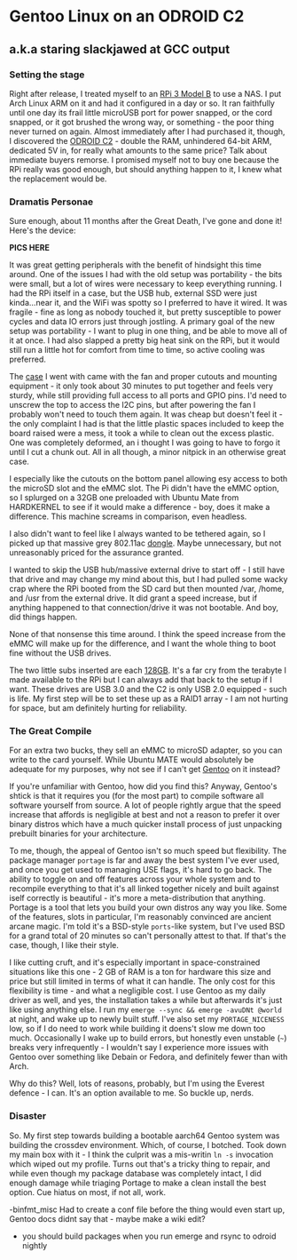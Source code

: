 # Gentoo Linux on an ODROID C2
## a.k.a staring slackjawed at GCC output
### Setting the stage
Right after release, I treated myself to an [RPi 3 Model B](https://www.raspberrypi.org/products/raspberry-pi-3-model-b/) to use a NAS.  I put Arch Linux ARM on it and had it configured in a day or so.  It ran faithfully until one day its frail little microUSB port for power snapped, or the cord snapped, or it got brushed the wrong way, or something - the poor thing never turned on again.  Almost immediately after I had purchased it, though, I discovered the [ODROID C2](http://www.hardkernel.com/main/products/prdt_info.php?g_code=G145457216438) - double the RAM, unhindered 64-bit ARM, dedicated 5V in, for really what amounts to the same price?  Talk about immediate buyers remorse.  I promised myself not to buy one because the RPi really was good enough, but should anything happen to it, I knew what the replacement would be.
### Dramatis Personae
Sure enough, about 11 months after the Great Death, I've gone and done it!  Here's the device:

**PICS HERE**

It was great getting peripherals with the benefit of hindsight this time around.  One of the issues I had with the old setup was portability - the bits were small, but a lot of wires were necessary to keep everything running.  I had the RPi itself in a case, but the USB hub, external SSD were just kinda...near it, and the WiFi was spotty so I preferred to have it wired.  It was fragile - fine as long as nobody touched it, but pretty susceptible to power cycles and data IO errors just through jostling.  A primary goal of the new setup was portability - I want to plug in one thing, and be able to move all of it at once.  I had also slapped a pretty big heat sink on the RPi, but it would still run a little hot for comfort from time to time, so active cooling was preferred.

The [case](https://www.amazon.com/gp/product/B01LZ5WGET/ref=oh_aui_detailpage_o03_s00?ie=UTF8&psc=1) I went with came with the fan and proper cutouts and mounting equipment - it only took about 30 minutes to put together and feels very sturdy, while still providing full access to all ports and GPIO pins. I'd need to unscrew the top to access the I2C pins, but after powering the fan I probably won't need to touch them again.  It was cheap but doesn't feel it - the only complaint I had is that the little plastic spaces included to keep the board raised were a mess, it took a while to clean out the excess plastic.  One was completely deformed, an i thought I was going to have to forgo it until I cut a chunk out.  All in all though, a minor nitpick in an otherwise great case.

I especially like the cutouts on the bottom panel allowing esy access to both the microSD slot and the eMMC slot.  The Pi didn't have the eMMC option, so I splurged on a 32GB one preloaded with Ubuntu Mate from HARDKERNEL to see if it would make a difference - boy, does it make a difference.  This machine screams in comparison, even headless.

I also didn't want to feel like I always wanted to be tethered again, so I picked up that massive grey 802.11ac [dongle](https://www.amazon.com/gp/product/B074B9HNFP/ref=oh_aui_detailpage_o02_s00?ie=UTF8&psc=1).  Maybe unnecessary, but not unreasonably priced for the assurance granted.

I wanted to skip the USB hub/massive external drive to start off - I still have that drive and may change my mind about this, but I had pulled some wacky crap where the RPi booted from the SD card but then mounted /var, /home, and /usr from the external drive.  It did grant a speed increase, but if anything happened to that connection/drive it was not bootable.  And boy, did things happen.

None of that nonsense this time around.  I think the speed increase from the eMMC will make up for the difference, and I want the whole thing to boot fine without the USB drives.

The two little subs inserted are each [128GB](https://www.amazon.com/gp/product/B01BGTG2A0/ref=oh_aui_detailpage_o01_s00?ie=UTF8&psc=1).  It's a far cry from the terabyte I made available to the RPi but I can always add that back to the setup if I want.  These drives are USB 3.0 and the C2 is only USB 2.0 equipped - such is life.  My first step will be to set these up as a RAID1 array - I am not hurting for space, but am definitely hurting for reliability.
### The Great Compile
For an extra two bucks, they sell an eMMC to microSD adapter, so you can write to the card yourself.  While Ubuntu MATE would absolutely be adequate for my purposes, why not see if I can't get [Gentoo](https://www.gentoo.org/) on it instead?

If you're unfamiliar with Gentoo, how did you find this?  Anyway, Gentoo's shtick is that it requires you (for the most part) to compile software all software yourself from source.  A lot of people rightly argue that the speed increase that affords is negligible at best and not a reason to prefer it over binary distros which have a much quicker install process of just unpacking prebuilt binaries for your architecture.

To me, though, the appeal of Gentoo isn't so much speed but flexibility.  The package manager `portage` is far and away the best system I've ever used, and once you get used to managing USE flags, it's hard to go back.  The ability to toggle on and off features across your whole system and to recompile everything to that it's all linked together nicely and built against iself correctly is beautiful - it's more a meta-distribution that anything.  Portage is a tool that lets you build your own distros any way you like.  Some of the features, slots in particular, I'm reasonably convinced are ancient arcane magic.  I'm told it's a BSD-style `ports`-like system, but I've used BSD for a grand total of 20 minutes so can't personally attest to that.  If that's the case, though, I like their style.

I like cutting cruft, and it's especially important in space-constrained situations like this one - 2 GB of RAM is a ton for hardware this size and price but still limited in terms of what it can handle.  The only cost for this flexibility is time - and what a negligible cost.  I use Gentoo as my daily driver as well, and yes, the installation takes a while but afterwards it's just like using anything else.  I run my `emerge --sync && emerge -avuDNt @world` at night, and wake up to newly built stuff.  I've also set my `PORTAGE_NICENESS` low, so if I do need to work while building it doens't slow me down too much.  Occasionally I wake up to build errors, but honestly even unstable (`~`) breaks very infrequently - I wouldn't say I experience more issues with Gentoo over something like Debain or Fedora, and definitely fewer than with Arch. 

Why do this? Well, lots of reasons, probably, but I'm using the Everest defence - I can.  It's an option available to me.  So buckle up, nerds.
### Disaster
So.  My first step towards building a bootable aarch64 Gentoo system was building the crossdev environment.  Which, of course, I botched.  Took down my main box with it - I think the culprit was a mis-writin `ln -s` invocation which wiped out my profile.  Turns out that's a tricky thing to repair, and while even though my package database was completely intact, I did enough damage while triaging Portage to make a clean install the best option.  Cue hiatus on most, if not all, work.

-binfmt_misc
Had to create a conf file before the thing would even start up, Gentoo docs didnt say that - maybe make a wiki edit?
- you should build packages when you run emerge and rsync to odroid nightly
